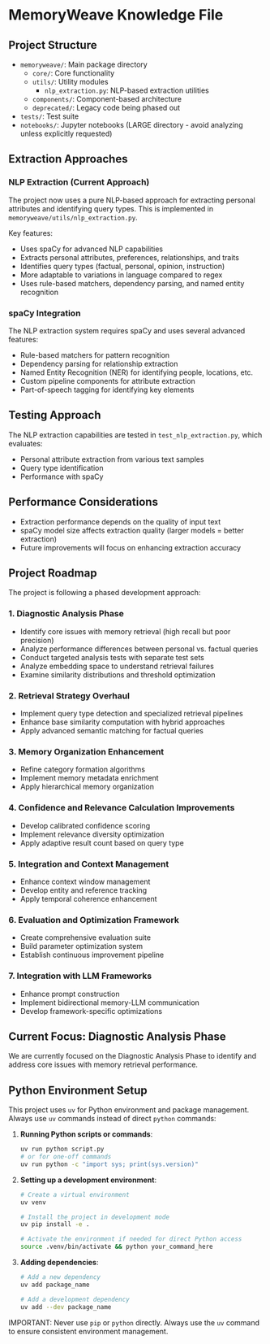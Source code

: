 # MemoryWeave Knowledge File

## Project Structure

- `memoryweave/`: Main package directory
  - `core/`: Core functionality
  - `utils/`: Utility modules
    - `nlp_extraction.py`: NLP-based extraction utilities
  - `components/`: Component-based architecture
  - `deprecated/`: Legacy code being phased out
- `tests/`: Test suite
- `notebooks/`: Jupyter notebooks (LARGE directory - avoid analyzing unless explicitly requested)

## Extraction Approaches

### NLP Extraction (Current Approach)

The project now uses a pure NLP-based approach for extracting personal attributes and identifying query types. This is implemented in `memoryweave/utils/nlp_extraction.py`.

Key features:
- Uses spaCy for advanced NLP capabilities
- Extracts personal attributes, preferences, relationships, and traits
- Identifies query types (factual, personal, opinion, instruction)
- More adaptable to variations in language compared to regex
- Uses rule-based matchers, dependency parsing, and named entity recognition

### spaCy Integration

The NLP extraction system requires spaCy and uses several advanced features:
- Rule-based matchers for pattern recognition
- Dependency parsing for relationship extraction
- Named Entity Recognition (NER) for identifying people, locations, etc.
- Custom pipeline components for attribute extraction
- Part-of-speech tagging for identifying key elements

## Testing Approach

The NLP extraction capabilities are tested in `test_nlp_extraction.py`, which evaluates:
- Personal attribute extraction from various text samples
- Query type identification
- Performance with spaCy

## Performance Considerations

- Extraction performance depends on the quality of input text
- spaCy model size affects extraction quality (larger models = better extraction)
- Future improvements will focus on enhancing extraction accuracy

## Project Roadmap

The project is following a phased development approach:

### 1. Diagnostic Analysis Phase
- Identify core issues with memory retrieval (high recall but poor precision)
- Analyze performance differences between personal vs. factual queries
- Conduct targeted analysis tests with separate test sets
- Analyze embedding space to understand retrieval failures
- Examine similarity distributions and threshold optimization

### 2. Retrieval Strategy Overhaul
- Implement query type detection and specialized retrieval pipelines
- Enhance base similarity computation with hybrid approaches
- Apply advanced semantic matching for factual queries

### 3. Memory Organization Enhancement
- Refine category formation algorithms
- Implement memory metadata enrichment
- Apply hierarchical memory organization

### 4. Confidence and Relevance Calculation Improvements
- Develop calibrated confidence scoring
- Implement relevance diversity optimization
- Apply adaptive result count based on query type

### 5. Integration and Context Management
- Enhance context window management
- Develop entity and reference tracking
- Apply temporal coherence enhancement

### 6. Evaluation and Optimization Framework
- Create comprehensive evaluation suite
- Build parameter optimization system
- Establish continuous improvement pipeline

### 7. Integration with LLM Frameworks
- Enhance prompt construction
- Implement bidirectional memory-LLM communication
- Develop framework-specific optimizations

## Current Focus: Diagnostic Analysis Phase

We are currently focused on the Diagnostic Analysis Phase to identify and address core issues with memory retrieval performance.

## Python Environment Setup

This project uses `uv` for Python environment and package management. Always use `uv` commands instead of direct `python` commands:

1. **Running Python scripts or commands**:
   ```bash
   uv run python script.py
   # or for one-off commands
   uv run python -c "import sys; print(sys.version)"
   ```

2. **Setting up a development environment**:
   ```bash
   # Create a virtual environment
   uv venv
   
   # Install the project in development mode
   uv pip install -e .
   
   # Activate the environment if needed for direct Python access
   source .venv/bin/activate && python your_command_here
   ```

3. **Adding dependencies**:
   ```bash
   # Add a new dependency
   uv add package_name
   
   # Add a development dependency
   uv add --dev package_name
   ```

IMPORTANT: Never use `pip` or `python` directly. Always use the `uv` command to ensure consistent environment management.
